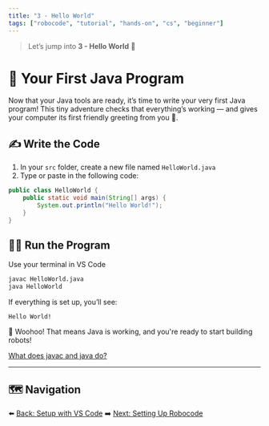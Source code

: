 ```yaml
---
title: "3 - Hello World"
tags: ["robocode", "tutorial", "hands-on", "cs", "beginner"]
---
```

> Let’s jump into **3 - Hello World** 🎉

# 🧪 Your First Java Program

Now that your Java tools are ready, it’s time to write your very first Java program! This tiny adventure checks that everything’s working — and gives your computer its first friendly greeting from you 🤗.

## ✍️ Write the Code

1. In your `src` folder, create a new file named `HelloWorld.java`
2. Type or paste in the following code:

```java
public class HelloWorld {
    public static void main(String[] args) {
        System.out.println("Hello World!");
    }
}
```

## 🏃‍♀️ Run the Program

Use your terminal in VS Code
```bash
javac HelloWorld.java
java HelloWorld
```

If everything is set up, you’ll see:

```
Hello World!
```

🎉 Woohoo! That means Java is working, and you're ready to start building robots!

[What does javac and java do?](/robocode/Day-1/javacompile)

---

## 🗺️ Navigation

⬅️ [Back: Setup with VS Code](/robocode/Day-1/01_setup_vscode)
➡️ [Next: Setting Up Robocode](/robocode/Day-1/03_setting_up)
